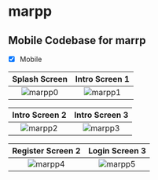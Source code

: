 # marpp

## Mobile Codebase for marrp


- [x] Mobile




Splash Screen         |  Intro Screen 1
:-------------------------:|:-------------------------:
![marpp0](https://user-images.githubusercontent.com/61213263/166169347-373671c0-5701-43c4-a155-12b9695a0427.png)  |  ![marpp1](https://user-images.githubusercontent.com/61213263/166169435-746f5058-2fea-498f-8ad7-9ed5a041ddb6.png)






Intro Screen 2        |    Intro Screen 3
:-------------------------:|:-------------------------:
![marpp2](https://user-images.githubusercontent.com/61213263/166169549-2c576ae3-68a9-4c21-897d-f7187246d7c5.png)  | ![marpp3](https://user-images.githubusercontent.com/61213263/166169555-772ad6f2-e8be-4761-82b1-8d78b458ec6d.png)






  Register Screen 2        |    Login Screen 3
:-------------------------:|:-------------------------:
![marpp4](https://user-images.githubusercontent.com/61213263/166169691-b75666a1-5eb8-411d-8bbc-905fbf630e79.png) |  ![marpp5](https://user-images.githubusercontent.com/61213263/166169889-09aac359-f9e2-4935-a9af-10179a77ef60.png)
